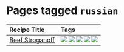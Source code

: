 # Pages tagged `russian`

|Recipe Title|Tags
|:---|:---|
|[Beef Stroganoff](../recipes/beefstroganoff.md)|[![](https://img.shields.io/badge/tag-beef-93e32e)](../tags/beef.md) [![](https://img.shields.io/badge/tag-dairy-4b9e32)](../tags/dairy.md) [![](https://img.shields.io/badge/tag-dinner-945e60)](../tags/dinner.md) [![](https://img.shields.io/badge/tag-russian-4a7017)](../tags/russian.md) [![](https://img.shields.io/badge/tag-stovetop-9bf4b7)](../tags/stovetop.md)|